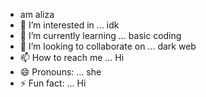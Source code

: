 - am aliza
- 👀 I’m interested in ... idk
- 🌱 I’m currently learning ... basic coding
- 💞️ I’m looking to collaborate on ... dark web
- 📫 How to reach me ... Hi
- 😄 Pronouns: ... she
- ⚡ Fun fact: ... Hi

<!---
alizqqmeow/alizqqmeow is a ✨ special ✨ repository because its `README.md` (this file) appears on your GitHub profile.
You can click the Preview link to take a look at your changes.
--->
